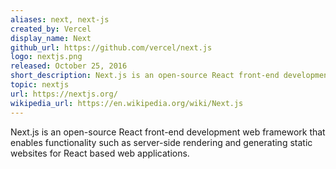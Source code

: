 ```yaml
---
aliases: next, next-js
created_by: Vercel
display_name: Next
github_url: https://github.com/vercel/next.js
logo: nextjs.png
released: October 25, 2016
short_description: Next.js is an open-source React front-end development web framework
topic: nextjs
url: https://nextjs.org/
wikipedia_url: https://en.wikipedia.org/wiki/Next.js
---
```


Next.js is an open-source React front-end development web framework that enables functionality such as server-side rendering and generating static websites for React based web applications.
